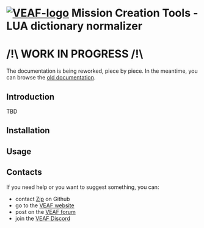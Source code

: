 # [![VEAF-logo]][VEAF website] Mission Creation Tools - LUA dictionary normalizer

# /!\ **WORK IN PROGRESS** /!\
The documentation is being reworked, piece by piece. 
In the meantime, you can browse the [old documentation](../old_documentation/_index.md).

## Introduction

TBD 

## Installation

## Usage

## Contacts

If you need help or you want to suggest something, you can:

* contact [Zip][Zip on Github] on Github
* go to the [VEAF website]
* post on the [VEAF forum]
* join the [VEAF Discord]


[Badge-Discord]: https://img.shields.io/discord/471061487662792715?label=VEAF%20Discord&style=for-the-badge
[VEAF-logo]: ./.images/logo.png?raw=true
[VEAF Discord]: https://www.veaf.org/discord
[Zip on Github]: https://github.com/davidp57
[VEAF website]: https://www.veaf.org
[VEAF forum]: https://www.veaf.org/forum

[demo-mission-structure]: ../.images/demo-mission-structure.png
[workflow-01]: ../.images/editor_workflow.png